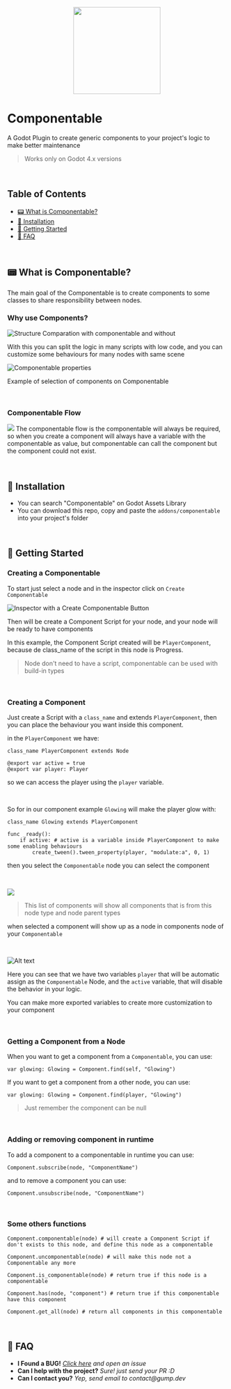 <p align="center">
  <img src="images/icon.png" height="200px" />
</p>

# Componentable

A Godot Plugin to create generic components to your project's logic to make better maintenance

> Works only on Godot 4.x versions

<br>

## Table of Contents

- [📟 What is Componentable?](#what-is-componatable)
- [🔧 Installation](#installation)
- [📝 Getting Started](#getting-started)
- [🤔 FAQ](#faq)

<br>
<a id="what-is-componentable"></a>

## 📟 What is Componentable?

The main goal of the Componentable is to create components to some classes to share responsibility between nodes.

### Why use Components?

![Structure Comparation with componentable and without](images/componentable_compare.png)

With this you can split the logic in many scripts with low code, and you can customize some behaviours for many nodes with same scene

![Componentable properties](images/componentable_properties.png)

Example of selection of components on Componentable

<br>

### Componentable Flow

![](images/component_flow.png)
The componentable flow is the componentable will always be required, so when you create a component will always have a variable with the componentable as value, but componentable can call the component but the component could not exist.

<br>
<a id="installation"></a>

## 🔧 Installation

- You can search "Componentable" on Godot Assets Library
- You can download this repo, copy and paste the `addons/componentable` into your project's folder

<br>
<a id="getting-started"></a>

## 📝 Getting Started

### Creating a Componentable

To start just select a node and in the inspector click on `Create Componentable`

![Inspector with a Create Componentable Button](images/create_componentable.png)

Then will be create a Component Script for your node, and your node will be ready to have components

In this example, the Component Script created will be `PlayerComponent`, because de class_name of the script in this node is Progress.

> Node don't need to have a script, componentable can be used with build-in types

<br>

### Creating a Component

Just create a Script with a `class_name` and extends `PlayerComponent`, then you can place the behaviour you want inside this component.

in the `PlayerComponent` we have:

```godot
class_name PlayerComponent extends Node

@export var active = true
@export var player: Player
```

so we can access the player using the `player` variable.

<br>

So for in our component example `Glowing` will make the player glow with:

```godot
class_name Glowing extends PlayerComponent

func _ready():
	if active: # active is a variable inside PlayerComponent to make some enabling behaviours
		create_tween().tween_property(player, "modulate:a", 0, 1)
```

then you select the `Componentable` node you can select the component

<br>

![](images/enabling_component.png)

> This list of components will show all components that is from this node type and node parent types

when selected a component will show up as a node in components node of your `Componentable`

<br>

![Alt text](images/component_node.png)

Here you can see that we have two variables `player` that will be automatic assign as the `Componentable` Node, and the `active` variable, that will disable the behavior in your logic.

You can make more exported variables to create more customization to your component

<br>

### Getting a Component from a Node

When you want to get a component from a `Componentable`, you can use:

```godot
var glowing: Glowing = Component.find(self, "Glowing")
```

If you want to get a component from a other node, you can use:

```godot
var glowing: Glowing = Component.find(player, "Glowing")
```

> Just remember the component can be null

<br>

### Adding or removing component in runtime

To add a component to a componentable in runtime you can use:

```godot
Component.subscribe(node, "ComponentName")
```

and to remove a component you can use:

```godot
Component.unsubscribe(node, "ComponentName")
```

<br>

### Some others functions

```godot
Component.componentable(node) # will create a Component Script if don't exists to this node, and define this node as a componentable

Component.uncomponentable(node) # will make this node not a Componentable any more

Component.is_componentable(node) # return true if this node is a componentable

Component.has(node, "component") # return true if this componentable have this component

Component.get_all(node) # return all components in this componentable
```

<br>
<a id="faq"></a>

## 🤔 FAQ

- **I Found a BUG!** _[Click here](https://github.com/GumpDev/componentable/issues) and open an issue_
- **Can I help with the project?** _Sure! just send your PR :D_
- **Can I contact you?** _Yep, send email to contact@gump.dev_
